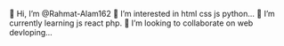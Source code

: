 👋 Hi, I’m @Rahmat-Alam162
👀 I’m interested in html css js python...
🌱 I’m currently learning js react php.
💞️ I’m looking to collaborate on web devloping...
